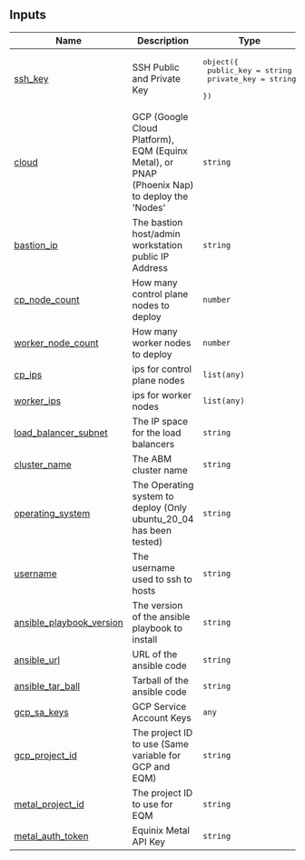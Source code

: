 <!-- BEGIN_TF_DOCS -->
## Inputs

| Name | Description | Type | Default | Required |
|------|-------------|------|---------|:--------:|
| <a name="input_ssh_key"></a> [ssh\_key](#input\_ssh\_key) | SSH Public and Private Key | <pre>object({<br>    public_key  = string<br>    private_key = string<br>  })</pre> | n/a | yes |
| <a name="input_cloud"></a> [cloud](#input\_cloud) | GCP (Google Cloud Platform), EQM (Equinx Metal), or PNAP (Phoenix Nap) to deploy the 'Nodes' | `string` | n/a | yes |
| <a name="input_bastion_ip"></a> [bastion\_ip](#input\_bastion\_ip) | The bastion host/admin workstation public IP Address | `string` | n/a | yes |
| <a name="input_cp_node_count"></a> [cp\_node\_count](#input\_cp\_node\_count) | How many control plane nodes to deploy | `number` | n/a | yes |
| <a name="input_worker_node_count"></a> [worker\_node\_count](#input\_worker\_node\_count) | How many worker nodes to deploy | `number` | n/a | yes |
| <a name="input_cp_ips"></a> [cp\_ips](#input\_cp\_ips) | ips for control plane nodes | `list(any)` | n/a | yes |
| <a name="input_worker_ips"></a> [worker\_ips](#input\_worker\_ips) | ips for worker nodes | `list(any)` | n/a | yes |
| <a name="input_load_balancer_subnet"></a> [load\_balancer\_subnet](#input\_load\_balancer\_subnet) | The IP space for the load balancers | `string` | n/a | yes |
| <a name="input_cluster_name"></a> [cluster\_name](#input\_cluster\_name) | The ABM cluster name | `string` | n/a | yes |
| <a name="input_operating_system"></a> [operating\_system](#input\_operating\_system) | The Operating system to deploy (Only ubuntu\_20\_04 has been tested) | `string` | n/a | yes |
| <a name="input_username"></a> [username](#input\_username) | The username used to ssh to hosts | `string` | n/a | yes |
| <a name="input_ansible_playbook_version"></a> [ansible\_playbook\_version](#input\_ansible\_playbook\_version) | The version of the ansible playbook to install | `string` | n/a | yes |
| <a name="input_ansible_url"></a> [ansible\_url](#input\_ansible\_url) | URL of the ansible code | `string` | n/a | yes |
| <a name="input_ansible_tar_ball"></a> [ansible\_tar\_ball](#input\_ansible\_tar\_ball) | Tarball of the ansible code | `string` | n/a | yes |
| <a name="input_gcp_sa_keys"></a> [gcp\_sa\_keys](#input\_gcp\_sa\_keys) | GCP Service Account Keys | `any` | n/a | yes |
| <a name="input_gcp_project_id"></a> [gcp\_project\_id](#input\_gcp\_project\_id) | The project ID to use (Same variable for GCP and EQM) | `string` | n/a | yes |
| <a name="input_metal_project_id"></a> [metal\_project\_id](#input\_metal\_project\_id) | The project ID to use for EQM | `string` | n/a | yes |
| <a name="input_metal_auth_token"></a> [metal\_auth\_token](#input\_metal\_auth\_token) | Equinix Metal API Key | `string` | n/a | yes |
<!-- END_TF_DOCS -->